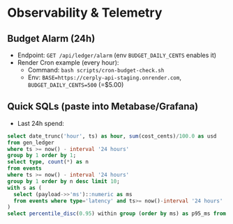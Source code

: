 # Observability & Telemetry

## Budget Alarm (24h)
- Endpoint: `GET /api/ledger/alarm` (env `BUDGET_DAILY_CENTS` enables it)
- Render Cron example (every hour):
  - Command: `bash scripts/cron-budget-check.sh`
  - Env: `BASE=https://cerply-api-staging.onrender.com`, `BUDGET_DAILY_CENTS=500` (=$5.00)

## Quick SQLs (paste into Metabase/Grafana)
- Last 24h spend:
```sql
select date_trunc('hour', ts) as hour, sum(cost_cents)/100.0 as usd
from gen_ledger
where ts >= now() - interval '24 hours'
group by 1 order by 1;
select type, count(*) as n
from events
where ts >= now() - interval '24 hours'
group by 1 order by n desc limit 10;
with s as (
  select (payload->>'ms')::numeric as ms
  from events where type='latency' and ts>= now()-interval '24 hours'
)
select percentile_disc(0.95) within group (order by ms) as p95_ms from s;
```
